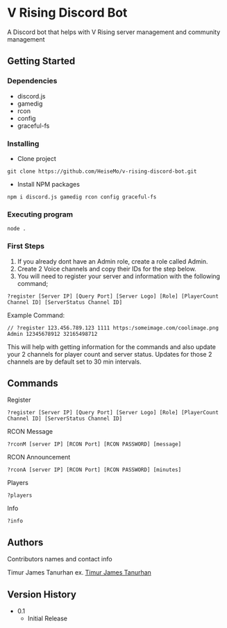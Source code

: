 # V Rising Discord Bot

A Discord bot that helps with V Rising server management and community management

## Getting Started

### Dependencies
* discord.js
* gamedig
* rcon
* config
* graceful-fs

### Installing

* Clone project
```
git clone https://github.com/HeiseMo/v-rising-discord-bot.git
```
* Install NPM packages
```
npm i discord.js gamedig rcon config graceful-fs
```

### Executing program

```
node .
```

### First Steps
1) If you already dont have an Admin role, create a role called Admin.
2) Create 2 Voice channels and copy their IDs for the step below.
3) You will need to register your server and information with the following command;
```
?register [Server IP] [Query Port] [Server Logo] [Role] [PlayerCount Channel ID] [ServerStatus Channel ID]
```
Example Command:
```
// ?register 123.456.789.123 1111 https:/someimage.com/coolimage.png Admin 12345678912 32165498712
```
This will help with getting information for the commands and also update your 2 channels for player count and server status. Updates for those 2 channels are by default set to 30 min intervals.


## Commands

Register
```
?register [Server IP] [Query Port] [Server Logo] [Role] [PlayerCount Channel ID] [ServerStatus Channel ID]
```
RCON Message
```
?rconM [server IP] [RCON Port] [RCON PASSWORD] [message]
```
RCON Announcement
```
?rconA [server IP] [RCON Port] [RCON PASSWORD] [minutes]
```
Players
```
?players
```
Info
```
?info
```

## Authors

Contributors names and contact info

Timur James Tanurhan
ex. [Timur James Tanurhan](https://www.linkedin.com/in/timur-james-tanurhan/)

## Version History

* 0.1
    * Initial Release

